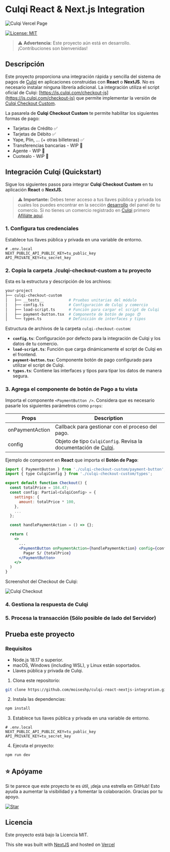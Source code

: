 # Culqi React & Next.js Integration

![Culqi Vercel Page](https://culqi-react-nextjs.vercel.app/screenshot-1.png)

[![License: MIT](https://img.shields.io/badge/License-MIT-green.svg)](LICENSE)

> ⚠️ **Advertencia:** Este proyecto aún está en desarrollo. ¡Contribuciones son bienvenidas!

## Descripción

Este proyecto proporciona una integración rápida y sencilla del sistema de pagos de [Culqi](https://culqi.com) en aplicaciones construidas con **React** o **NextJS**. No es necesario instalar ninguna librería adicional. La integración utiliza el script oficial de Culqi: [https://js.culqi.com/checkout-js](https://js.culqi.com/checkout-js) que permite implementar la versión de [Culqi Checkout Custom](https://docs.culqi.com/es/documentacion/checkout/v4/culqi-checkout-custom/).

La pasarela de **Culqi Checkout Custom** te permite habilitar los siguientes formas de pago:

- Tarjetas de Crédito ✅
- Tarjetas de Débito ✅
- Yape, Plin, ... (+ otras billeteras) ✅
- Transferencias bancarias - WIP 🚧
- Agente - WIP 🚧
- Cuotealo - WIP 🚧

## Integración Culqi (Quickstart)

Sigue los siguientes pasos para integrar **Culqi Checkout Custom** en tu aplicación **React** o **NextJS**.

> ⚠️ **Importante:** Debes tener acceso a tus llaves pública y privada los cuales los puedes encontrar en la sección [desarrollo](https://mipanel.culqi.com/development/apikeys) del panel de tu comercio. Si no tienes un comercio registrado en [Culqi](https://afiliate.culqi.com/) primero [Afiliáte aquí](https://afiliate.culqi.com/online/step1).

### 1. Configura tus credenciales

Establece tus llaves pública y privada en una variable de entorno.

```env
# .env.local
NEXT_PUBLIC_API_PUBLIC_KEY=tu_public_key
API_PRIVATE_KEY=tu_secret_key
```

### 2. Copia la carpeta ./culqi-checkout-custom a tu proyecto

Esta es la estructura y descripción de los archivos:

```bash
your-project
├── culqi-checkout-custom
│   ├── __tests__           # Pruebas unitarias del módulo
│   ├── config.ts           # Configuración de Culqi y comercio
│   ├── load-script.ts      # Función para cargar el script de Culqi
│   ├── payment-button.tsx  # Componente de botón de pago 😍
│   └── types.ts            # Definición de interfaces y tipos
```

Estructura de archivos de la carpeta `culqi-checkout-custom`:

- **`config.ts`**: Configuración por defecto para la integración de Culqi y los datos de tu comercio.
- **`load-script.ts`**: Función que carga dinámicamente el script de Culqi en el frontend.
- **`payment-button.tsx`**: Componente botón de pago configurado para utilizar el script de Culqi.
- **`types.ts`**: Contiene las interfaces y tipos para tipar los datos de manera segura.

### 3. Agrega el componente de botón de Pago a tu vista

Importa el componente `<PaymentButton />`. Considera que es necesario pasarle los siguientes parámetros como `props`:

| Props           | Description                                                                                                                                                                                                       |
| --------------- | ----------------------------------------------------------------------------------------------------------------------------------------------------------------------------------------------------------------- |
| onPaymentAction | Callback para gestionar con el proceso del pago.                                                                                                                                                                  |
| config          | Objeto de tipo `CulqiConfig`. Revisa la documentación de [Culqi](https://docs.culqi.com/es/documentacion/checkout/v4/culqi-checkout-custom/#paso-2-configura-el-custom-culqi-checkout-para-tokenizar-la-tarjeta). |

Ejemplo de component en **React** que importa el **Botón de Pago**:

```jsx
import { PaymentButton } from './culqi-checkout-custom/payment-button';
import { type CulqiConfig } from './culqi-checkout-custom/types';

export default function Checkout() {
  const totalPrice = 184.47;
  const config: Partial<CulqiConfig> = {
    settings: {
      amount: totalPrice * 100,
    },
    ...
  };

  const handlePaymentAction = () => {};

  return (
    <>
      ...
      <PaymentButton onPaymentAction={handlePaymentAction} config={config}>
        Pagar S/ {totalPrice}
      </PaymentButton>
    </>
  )
}
```

Screenshot del Checkout de Culqi:

![Culqi Checkout](https://culqi-react-nextjs.vercel.app/screenshot-2.png)

### 4. Gestiona la respuesta de Culqi

### 5. Procesa la transacción (Sólo posible de lado del Servidor)

## Prueba este proyecto

### Requisitos

- Node.js 18.17 o superior.
- macOS, Windows (including WSL), y Linux están soportados.
- Llaves pública y privada de Culqi.

1. Clona este repositorio:

```bash
git clone https://github.com/moiseshp/culqi-react-nextjs-integration.git
```

2. Instala las dependencias:

```bash
npm install
```

3. Establece tus llaves pública y privada en una variable de entorno.

```env
# .env.local
NEXT_PUBLIC_API_PUBLIC_KEY=tu_public_key
API_PRIVATE_KEY=tu_secret_key
```

4. Ejecuta el proyecto:

```bash
npm run dev
```

## ⭐ Apóyame

Si te parece que este proyecto te es útil, ¡deja una estrella en GitHub! Esto ayuda a aumentar la visibilidad y a fomentar la colaboración. Gracias por tu apoyo.

[![Star](https://img.shields.io/github/stars/moiseshp/culqi-react-nextjs-integration?style=social)](https://github.com/moiseshp/culqi-react-nextjs-integration)

## Licencia

Este proyecto está bajo la Licencia MIT.

This site was built with [NextJS](https://nextjs.org/) and hosted on [Vercel](https://vercel.com)
